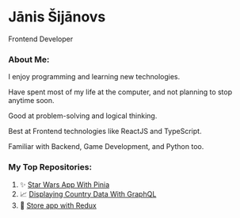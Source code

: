# Jānis Šijānovs
Frontend Developer


### About Me:

I enjoy programming and learning new technologies.

Have spent most of my life at the computer, and not planning to stop anytime soon.

Good at problem-solving and logical thinking.

Best at Frontend technologies like ReactJS and TypeScript.

Familiar with Backend, Game Development, and Python too.


### My Top Repositories:

1. ✨ [Star Wars App With Pinia](../../../frontend-homework-26)
2. 📈 [Displaying Country Data With GraphQL](../../../recruitment-homework)
3. 🛒 [Store app with Redux](../../../frontend-homework-18)
